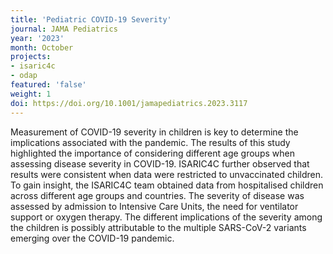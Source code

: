 ```yaml
---
title: 'Pediatric COVID-19 Severity'
journal: JAMA Pediatrics
year: '2023'
month: October
projects:
- isaric4c
- odap
featured: 'false'
weight: 1
doi: https://doi.org/10.1001/jamapediatrics.2023.3117 
---
```

Measurement of COVID-19 severity in children is key to determine the implications associated with the pandemic. The results of this study highlighted the importance of considering different age groups when assessing disease severity in COVID-19. ISARIC4C further observed that results were consistent when data were restricted to unvaccinated children.
To gain insight, the ISARIC4C team obtained data from hospitalised children across different age groups and countries. The severity of disease was assessed by admission to Intensive Care Units, the need for ventilator support or oxygen therapy. The different implications of the severity among the children is possibly attributable to the multiple SARS-CoV-2 variants emerging over the COVID-19 pandemic. 
